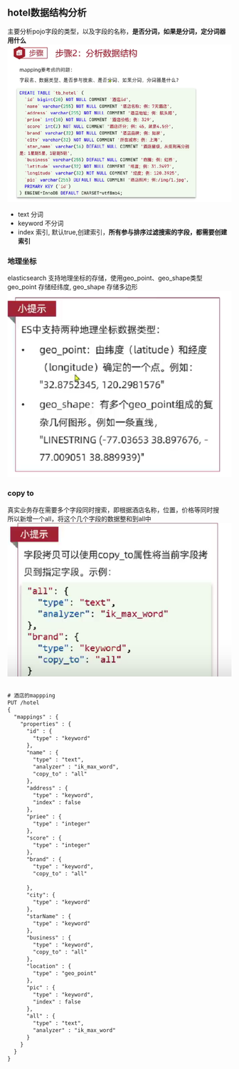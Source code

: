 ## hotel数据结构分析

主要分析pojo字段的类型，以及字段的名称，**是否分词，如果是分词，定分词器用什么**
![](../images/part1/elasticsearch-15-01.png)


- text 分词
- keyword 不分词
- index 索引, 默认true,创建索引，**所有参与排序过滤搜索的字段，都需要创建索引**


### 地理坐标
elasticsearch 支持地理坐标的存储，使用geo_point、geo_shape类型  
geo_point 存储经纬度, geo_shape 存储多边形
![](../images/part1/elasticsearch-15-02.png)

### copy to
真实业务存在需要多个字段同时搜索，即根据酒店名称，位置，价格等同时搜  
所以新增一个all，将这个几个字段的数据整和到all中
![](../images/part1/elasticsearch-15-03.png)




```kibana

# 酒店的mappping
PUT /hotel
{
  "mappings" : {
    "properties" : {
      "id" : {
        "type" : "keyword"
      },
      "name" : {
        "type" : "text",
        "analyzer" : "ik_max_word",
        "copy_to" : "all"
      },
      "address" : {
        "type" : "keyword",
        "index" : false
      },
      "priee" : {
        "type" : "integer"
      },
      "score" : {
        "type" : "integer"
      },
      "brand" : {
        "type" : "keyword",
        "copy_to" : "all"
        
      },
      "city": {
        "type" : "keyword"
      },
      "starName" : {
        "type" : "keyword"
      },
      "business" : {
        "type" : "keyword",
        "copy_to" : "all"
      },
      "location" : {
        "type" : "geo_point"
      },
      "pic" : {
        "type" : "keyword",
        "index" : false
      },
      "all" : {
        "type" : "text",
        "analyzer" : "ik_max_word"
      }
    }
  }
}
```